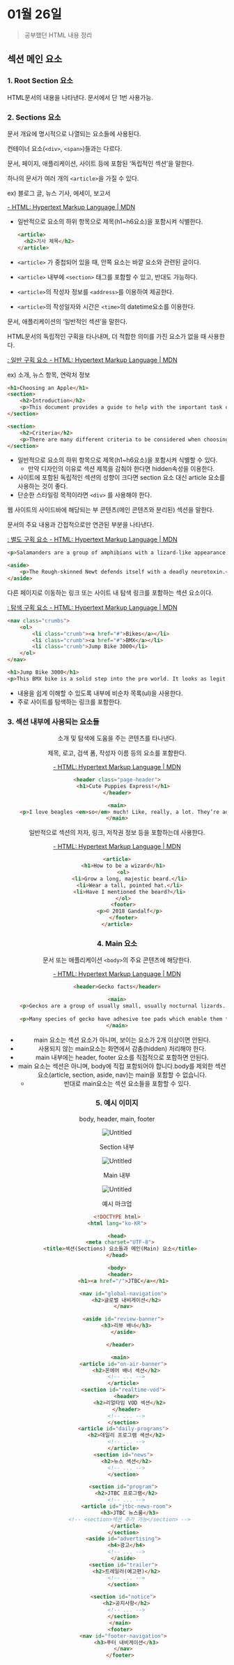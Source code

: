 # 01월 26일

> 공부했던 HTML 내용 정리

## 섹션 메인 요소

### 1. Root Section 요소

<body>

HTML문서의 내용을 나타낸다. 문서에서 단 1번 사용가능.

### 2. Sections 요소

문서 개요에 명시적으로 나열되는 요소들에 사용된다.

컨테이너 요소(`<div>`, `<span>`)들과는 다르다.

<article>

문서, 페이지, 애플리케이션, 사이트 등에 포함된 ‘독립적인 섹션’을 말한다.

하나의 문서가 여러 개의 `<article>`을 가질 수 있다.

ex) 블로그 글, 뉴스 기사, 에세이, 보고서

[- HTML: Hypertext Markup Language | MDN](https://developer.mozilla.org/ko/docs/Web/HTML/Element/article)

- 일반적으로 요소의 하위 항목으로 제목(h1~h6요소)을 포함시켜 식별한다.

  ```html
  <article>
  	<h2>기사 제목</h2>
  </article>
  ```

- `<article>` 가 중첩되어 있을 때, 안쪽 요소는 바깥 요소와 관련된 글이다.

- `<article>` 내부에 `<section>` 태그를 포함할 수 있고, 반대도 가능하다.

- `<article>`의 작성자 정보를 `<address>`를 이용하여 제공한다.

- `<article>`의 작성일자와 시간은 `<time>`의 datetime요소를 이용한다.

<section>

문서, 애플리케이션의 ‘일반적인 섹션’을 말한다.

HTML문서의 독립적인 구획을 타나내며, 더 적합한 의미를 가진 요소가 없을 때 사용한다.

[: 일반 구획 요소 - HTML: Hypertext Markup Language | MDN](https://developer.mozilla.org/ko/docs/Web/HTML/Element/section)

ex) 소개, 뉴스 항목, 연락처 정보

```html
<h1>Choosing an Apple</h1>
<section>
    <h2>Introduction</h2>
    <p>This document provides a guide to help with the important task of choosing the correct Apple.</p>
</section>

<section>
    <h2>Criteria</h2>
    <p>There are many different criteria to be considered when choosing an Apple — size, color, firmness, sweetness, tartness...</p>
</section>
```

- 일반적으로 요소의 하위 항목으로 제목(h1~h6요소)을 포함시켜 식별할 수 있다.
  - 만약 디자인의 이유로 섹션 제목을 감춰야 한다면 hidden속성을 이용한다.
- 사이트에 포함된 독립적인 섹션의 성향이 크다면 section 요소 대신 article 요소를 사용하는 것이 좋다.
- 단순한 스타일링 목적이라면 `<div>` 를 사용해야 한다.

<aside>

웹 사이트의 사이드바에 해당되는 부 콘텐츠(메인 콘텐츠와 분리된) 섹션을 말한다.

문서의 주요 내용과 간접적으로만 연관된 부분을 나타낸다.

[: 별도 구획 요소 - HTML: Hypertext Markup Language | MDN](https://developer.mozilla.org/ko/docs/Web/HTML/Element/aside)

```html
<p>Salamanders are a group of amphibians with a lizard-like appearance, including short legs and a tail in both larval and adult forms.</p>

<aside>
    <p>The Rough-skinned Newt defends itself with a deadly neurotoxin.</p>
</aside>
```

<nav>

다른 페이지로 이동하는 링크 또는 사이트 내 탐색 링크를 포함하는 섹션 요소이다.

[: 탐색 구획 요소 - HTML: Hypertext Markup Language | MDN](https://developer.mozilla.org/ko/docs/Web/HTML/Element/nav)

```html
<nav class="crumbs">
    <ol>
        <li class="crumb"><a href="#">Bikes</a></li>
        <li class="crumb"><a href="#">BMX</a></li>
        <li class="crumb">Jump Bike 3000</li>
    </ol>
</nav>

<h1>Jump Bike 3000</h1>
<p>This BMX bike is a solid step into the pro world. It looks as legit as it rides and is built to polish your skills.</p>
```

- 내용을 쉽게 이해할 수 있도록 내부에 비순차 목록(ul)을 사용한다.
- 주로 사이트를 탐색하는 링크를 포함한다.

### 3. 섹션 내부에 사용되는 요소들

<header>

소개 및 탐색에 도움을 주는 콘텐츠를 타나낸다.

제목, 로고, 검색 폼, 작성자 이름 등의 요소를 포함한다.

[- HTML: Hypertext Markup Language | MDN](https://developer.mozilla.org/ko/docs/Web/HTML/Element/header)

```html
<header class="page-header">
    <h1>Cute Puppies Express!</h1>
</header>

<main>
    <p>I love beagles <em>so</em> much! Like, really, a lot. They’re adorable and their ears are so, so snuggly soft!</p>
</main>
```

<footer>

일반적으로 섹션의 저자, 링크, 저작권 정보 등을 포함하는데 사용한다.

[- HTML: Hypertext Markup Language | MDN](https://developer.mozilla.org/ko/docs/Web/HTML/Element/footer)

```html
<article>
    <h1>How to be a wizard</h1>
    <ol>
        <li>Grow a long, majestic beard.</li>
        <li>Wear a tall, pointed hat.</li>
        <li>Have I mentioned the beard?</li>
    </ol>
    <footer>
        <p>© 2018 Gandalf</p>
    </footer>
</article>
```

### 4. Main 요소

<main>

문서 또는 애플리케이션 `<body>`의 주요 콘텐츠에 해당한다.

[- HTML: Hypertext Markup Language | MDN](https://developer.mozilla.org/ko/docs/Web/HTML/Element/main)

```html
<header>Gecko facts</header>

<main>
    <p>Geckos are a group of usually small, usually nocturnal lizards. They are found on every continent except Australia.</p>
 
    <p>Many species of gecko have adhesive toe pads which enable them to climb walls and even windows.</p>
</main>
```

- main 요소는 섹션 요소가 아니며, 보이는 요소가 2개 이상이면 안된다.
- 사용되지 않는 main요소는 화면에서 감춤(hidden) 처리해야 한다.
- main 내부에는 header, footer 요소를 직접적으로 포함하면 안된다.
- main 요소는 섹션은 아니며, body에 직접 포함되어야 합니다.body를 제외한 섹션 요소(article, section, aside, nav)는 main을 포함할 수 없습니다.
  - 반대로 main요소는 섹션 요소들을 포함할 수 있다.

### 5. 예시 이미지

body, header, main, footer

![Untitled](https://s3-us-west-2.amazonaws.com/secure.notion-static.com/df251a86-6b82-4858-8f41-61ec4de409f5/Untitled.png)

Section 내부

![Untitled](https://s3-us-west-2.amazonaws.com/secure.notion-static.com/5d9cbe2f-18af-453b-bbb4-a9f5c95985b4/Untitled.png)

Main 내부

![Untitled](https://s3-us-west-2.amazonaws.com/secure.notion-static.com/7da7c450-4c46-49a0-8a18-23744f845add/Untitled.png)

예시 마크업

```html
<!DOCTYPE html>
<html lang="ko-KR">

<head>
  <meta charset="UTF-8">
  <title>섹션(Sections) 요소들과 메인(Main) 요소</title>
</head>

<body>
  <header>
    <h1><a href="/">JTBC</a></h1>

    <nav id="global-navigation">
      <h2>글로벌 내비게이션</h2>
    </nav>

    <aside id="review-banner">
      <h3>리뷰 배너</h3>
    </aside>

  </header>

  <main>
    <article id="on-air-banner">
      <h2>온에어 배너 섹션</h2>
      <!-- ... -->
    </article>
    <section id="realtime-vod">
      <header>
        <h2>리얼타임 VOD 섹션</h2>
      </header>
      <!-- ... -->
    </section>
    <article id="daily-programs">
      <h2>데일리 프로그램 섹션</h2>
      <!-- ... -->
    </article>
    <section id="news">
      <h2>뉴스 섹션</h2>
      <!-- ... -->
    </section>

    <section id="program">
      <h2>JTBC 프로그램</h2>
      <!-- ... -->
      <article id="jtbc-news-room">
        <h3>JTBC 뉴스룸</h3>
        <!-- <section>섹션 추가 가능</section> -->
      </article>
    </section>
    <aside id="advertising">
      <h4>광고</h4>
      <!-- ... -->
    </aside>
    <section id="trailer">
      <h2>트레일러(예고편)</h2>
      <!-- ... -->
    </section>

    <section id="notice">
      <h2>공지사항</h2>
      <!-- ... -->
    </section>
  </main>
  <footer>
    <nav id="footer-navigation">
      <h3>푸터 내비게이션</h3>
    </nav>
  </footer>
```